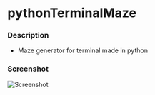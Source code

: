 # pythonTerminalMaze
### Description
- Maze generator for terminal made in python
### Screenshot
![Screenshot](file:///Users/rcamjalli/Desktop/Captura%20de%20pantalla%202018-12-16%20a%20la(s)%2022.54.40.png )

